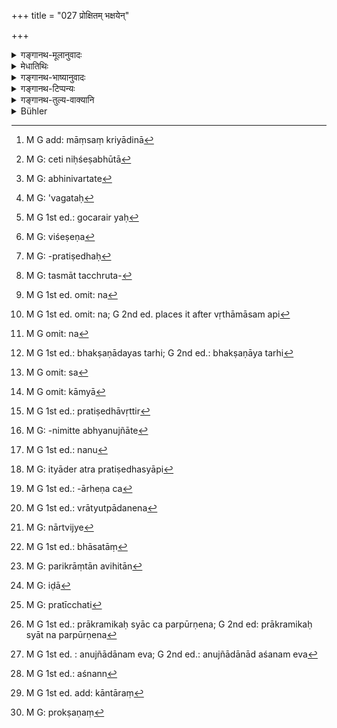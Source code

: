 +++
title = "027 प्रोक्षितम् भक्षयेन्"

+++

<details><summary>गङ्गानथ-मूलानुवादः</summary>

He may eat meat that has been consecrated; also at the wish of Brāhmaṇas; and when invited according to law; and when his life is in danger.—(27)
</details>

<details><summary>मेधातिथिः</summary>

अग्नीषोमीये पशौ हुतशिष्टं मांसं लक्षणया **प्रोक्षितम्** उच्यते ।

- <u>ननु</u> **प्रोक्षित**शब्दो यौगिक उक्षसेचन इत्य् अस्य धातोः प्रक्षालनक्रियानिमित्तकः । तथा च "प्रोक्षणीर् आसादय," "घृतं प्रोक्षणीयम्" इति, "प्रोक्षणीभिर् उद्वेजिताः स्थ" इति सर्वत्र क्रियायोगात् प्रयुज्यते । यद्य् आसेचनसाधनम्, तत्र कुतो वैदिकसंस्कारनिमित्तकानां स्वसंबन्धे पशुलक्षणाद्वारेण मांसे प्रवर्तते । मुख्यं च शब्दार्थम् अतिक्रम्य किम् इति लक्षणाश्रीयते । अतः प्रक्षालितम् उदकादिना[^६२] युक्तम् ।


[^६२]:
     M G add: māṃsaṃ kriyādinā

- <u>सत्यम्</u>, यद्य् अत्र वाक्यान्तराण्य् अर्थवादाश् च शेषभूता[^६३] न स्युः- "अनुपाकृतमांसानि" (य्ध् १.१७०), "असंस्कृतान् पशून् मन्त्रैः" (म्ध् ५.३६) इति । अतस् तत्पर्यालोचनयायम् एवार्थो ऽवतिष्ठते । 


[^६३]:
     M G: ceti niḥśeṣabhūtā

- <u>यद्य् एवं</u> तत एव सिद्धत्वात् किम् अनेन । 

- <u>केचिद्</u> आहुः अनुवदो ऽयम् । मांसेच्छया भक्षणस्य विधिस् तावद् अयं न भवति क्षुत्प्रतिघातार्थिनो लिप्सया प्रवृत्त्युपपत्तेः । स हि विधिर् उच्यते यः पुरुषस्य दृष्टेन प्रयोजनेन प्रवृत्ताव् असत्यां प्रवृत्त्यवबोधकः- "याविज्जीवम् अग्निहोत्रं जुहुयात्" इति । शास्त्रम् एवात्र प्रमाणम् । यत्र "अस्मिन् कृते इदम् अभिमतम् अभिनिर्वर्तते[^६४], अकृते वायम् अनर्थ आपतति" एवम् अन्वयव्यतिरेकाभ्याम् अवगम्यते तत्र शास्त्रम् एव मृग्यते । यत्र तु नायम् अन्यतो ऽवगमः[^६५] केवलागमैकगोचरः[^६६] स विधिर् इति चोच्यते । इह तु भोजने कृते पुष्टिर् उपजायते, यद् दुःखं तन् निवर्तत इति, बाला अपि स्तनपायिनो ऽनुपदिष्टम् अवयन्ति । नियमो ऽपि भवति, तद्रूपानवधारणात् । यदि तावत् प्रोक्षितं च भक्षयेद् एवेति नियमस् तदा कालविशेषावच्छेदाभावाद् आहारविहारकाला अप्य् अवसीदेयुर् अनवरतम् अश्नन्न् एवासीत, अशक्यश् चार्थ उपदिष्टः स्यात् । यथोक्तम् "अश्राद्धभोजी" इति, "यद् अहर् एव प्रत्यवेयात्" इति । महाभाष्यकारेण विधिविशेष एव च नियम उक्तः । असंभवति च विधौ कुतो नियमः । न चान्येन प्रोक्षितम् अन्येन लभ्येत । तस्माद् अयम् अनर्थः । अथ प्रोक्षितम् एवेति अप्रोक्षितं नेति परिसंख्या । न हि प्रोक्षिताप्रोक्षितोभयभक्षणस्य त्यागाद् अशनाया निवृत्तौ युगपत् पर्यायेण वा प्रवृत्त्या परिसंख्यालक्षणस्य विद्यमानत्वात् । तथाप्य् "अनुपाकृतमांसानि" (य्ध् १.१७०) इत्य् एव सिद्धम् ।


[^६६]:
     M G 1st ed.: gocarair yaḥ


[^६५]:
     M G: 'vagataḥ


[^६४]:
     M G: abhinivartate

- <u>अन्ये त्व्</u> अस्य पक्षस्यैवं दोषम् उपपादयन्ते । अविशेषेण[^६७] सर्वाप्रोक्षीतप्रतिषेधे[^६८] शकुनीनाम् अपि प्रतिषेधः प्राप्नोति । न च येषाम् एव प्रोक्षणं विहितं तेषां तु प्रतिविधानाद्यभावाद् इति न विशेषपरिग्रहे प्रमाणम् अस्ति । 


[^६८]:
     M G: -pratiṣedhaḥ


[^६७]:
     M G: viśeṣeṇa

- <u>तद् अयुक्तं</u> मन्यन्ते । एवं सति भेदेन शकुनीनां प्रतिषेधानुक्रमेण, गमकत्वात् । 

- <u>तस्माच्</u> छ्रुतकर्माङ्गत्वेन[^६९] नियमस्य प्रोक्षितमांसभक्षणस्यायम् अनुवाद इति युक्तं दृष्टान्ततया । यथा यज्ञे ऽवश्यं भक्षणम्, अभक्षणाच् छास्त्रातिक्रमः, एवम् उत्तरेष्व् अपि निमित्तेषु । अनुवादश् चेत् परिसंख्यापेक्षाप्य् अस्तु । गोऽव्यजमांसम् अप्रोक्षितं न[^७०] भक्षयेद् इत्य् अननैतद् अनुपाकृतानाम् एवासद्रूपम् अनूद्यते, अप्रोक्षितस्यापि ब्राह्मणकाम्यादिनिमित्तेष्व् अनुज्ञापनार्थः । 


[^७०]:
     M G 1st ed. omit: na


[^६९]:
     M G: tasmāt tacchruta-

- <u>अन्यच्</u> च "अनर्चितं वृथामांसम् अपि" (म्ध् ४.२१३) चातुर्थिकेन वृथामांसशब्देन एतद् अनुपरिज्ञानार्थम् इतरथा न[^७१] विज्ञायेत किं तद् वृथामांसम् इति । अथ वा एकत्र भोक्तुर् उपदेशो ऽन्यत्र कल्पयित्वा येन देवाद्यर्चनं न[^७२] कृतं तदीयं मांसम् अन्येनाप्य् अतिथ्यादिना न भोक्तव्यम् । अनधिकृतेनापि देवाद्यर्चनेन ह्य् अतिथ्यादयः परगृहे तदीयेन मांसेन देवार्चने ऽधिक्रियते । अथ कल्पयित्वा यदि कृतं तदार्हत्य् अशितुम् । द्वितीयस् तु प्रषेधो "देवान् पितॄन्" (म्ध् ५.३२) इति स्वगृहे ऽधिकृतानाम् अकृतवतां भक्षणाय । यस् तर्हि[^७३] "असंस्कृतान् पशून् मन्त्रैः" (म्ध् ५.३६) इति स[^७४] उक्तः प्रोक्षणशब्दार्थः । एवं पञ्चापि निषेधवाक्यानि पृथगर्थानि दर्शितानि ।


[^७४]:
     M G omit: sa


[^७३]:
     M G 1st ed.: bhakṣaṇādayas tarhi; G 2nd ed.: bhakṣaṇāya tarhi


[^७२]:
     M G omit: na


[^७१]:
     M G 1st ed. omit: na; G 2nd ed. places it after vṛthāmāsam api

- **ब्राह्मणानां च काम्यया** । काम्या[^७५] कामना इच्छा । काम्याशब्दः छान्दसः । 


[^७५]:
     M G omit: kāmyā

> <u>यदा</u> ब्राह्मणादीनाम् अप्रोक्षितानाम् इदम् अनुज्ञानम्,  
तदा किं पुनर् अयं नियमः ?  
अभक्षणे शास्त्रातिक्रमः, उत प्रतिप्रसवमात्रम् ।  
प्रतिप्रसवे भोक्तव्यं विवाहे पुनर् भोक्तव्यम् इति वचनाद् अपि  
प्रतिषेधाप्रवृत्तिर्[^७६] विवाहे गम्यते । 


[^७६]:
     M G 1st ed.: pratiṣedhāvṛttir

- <u>न भोजनार्थम्</u> आवश्यकं किं तु ब्राह्मणा यदि गरीयांसस् तदा तद्वचनातिक्रमो न युक्तः ।

- <u>अन्ये तु</u> "क्रीत्वादि"श्लोके (म्ध् ५.३२) ब्राह्मणानाम् इत्य् अनुवर्त्य शशादिमांसस्यापि विधिम् इच्छन्ति । यज्ञविवाहयोर् अन्यत्र च गोष्ठीभोजनादौ यदि ब्राह्मणा अर्थयन्ते तदा तेषां मांसं स्वरूपेण देवौद्देशिकया न प्रतिषिद्धम्, अवस्थाविशेषेण प्रोक्षणम् देवार्चनादीनि कर्तव्यानि । विशेषः प्रतिषिद्धः । तस्य ब्राह्मणकामनानिमित्तत अभ्यनुज्ञाता[^७७], न तु[^७८] "क्रव्यादान् शकुनान्" इत्यादेः प्रतिषेधस्य[^७९] "निवृत्तिस् तु महाफला" (म्ध् ५.११) इति कृतसंकल्पस् तस्याप्य् अनुज्ञानम् इष्यते, प्रोक्षिते ऽप्रोक्षिते च कृतार्चने ऽकृतार्चने वा ।


[^७९]:
     M G: ityāder atra pratiṣedhasyāpi


[^७८]:
     M G 1st ed.: nanu


[^७७]:
     M G: -nimitte abhyanujñāte

- **यथाविधिनियुक्त तु प्राणानाम् एव चात्यये** । मधुपर्के च श्राद्धे च नियुक्तो ऽप्रोक्षणेनापि भक्षयेत् । एष हि यथाशास्त्रं नियोगस् तत्र श्राद्धे नियमा उक्ता एव । "केतितस् तु यथान्यायम्", "कथंचिद् अप्य् अतिक्रामन्" (म्ध् ३.१८०) इति । श्राद्धं भोक्ष्य इत्य् अभ्युपत्येदम् अहं नाश्नामीति न लभ्यते वक्तुम्, अभक्ष्यम् अशुचिकरं व्याधिजननं च वर्जयित्वा, हविष्यविधानान् न भक्ष्यं यद् यद् रोचते तत् तन् नाप्रीतिकरं दीयते । अत इदं वचनं मधुपर्क एव ।

- <u>ननु</u> मधुपर्के नास्ति नियोगः । 

- <u>अशितव्यं</u> मधुपर्कार्हेणेति[^८०] नियमः, नासौ मधुपर्कस्य विधिः । स हि तत्राधिकृतो न धन्यो राजादिः । यथैव "नास्यानश्नन् गृहे वसेत्" (म्ध् ३.९५) इति गृहस्थस्य नियमो दृश्यते । एतेनावगम्यते अमतिके न दातव्यम् इति । यैस् तु कामचार एवं पूजितसमादानेन पूज्यस्याशनेन, न हि तत् तदर्थं कर्म ।


[^८०]:
     M G 1st ed.: -ārheṇa ca

- <u>ननु</u> चातिथ्यम् एवानित्यम् ।

- <u>सत्यम्</u> । दृष्टं प्रीत्युत्पादनेन[^८१] धर्मार्थम् अनुष्ठानम् । तस्य नियमोक्तधर्मार्थम् एव दातुस् तस्य हि गोर् उत्सर्गपक्षे विहितो "नामांसो मधुपर्कः स्यात्" इति । 


[^८१]:
     M G 1st ed.: vrātyutpādanena

- <u>नन्व्</u> आर्त्विज्ये[^८२] वचनस्यापि विषय इति चेत् । 


[^८२]:
     M G: nārtvijye

- <u>अस्त्व्</u> अयम् अपि पूर्ववद् अनुवादः श्राद्धे आर्त्विज्ये च ।

- <u>ननु</u> चार्त्विज्ये उक्तम् एव इडादिभक्षणं यजमानस्य तत्र शास्त्रनिबन्धनो नियमः, नर्त्विजाम् ।

- <u>सत्यम्</u> । किं तु ऋत्विजो यदि न भक्षयन्ति ते प्रवाद्यन्ते । अविदितेन अदृष्टेनापि दोषेण युज्यन्ते ।

- <u>ननु</u> तेषां भक्षणम् अधिकृतानाम् आस्ताम्[^८३] । न हि ते कर्मफलेन युज्यन्ते । भृत्यादिर् हि परिक्रीतो विहितान्[^८४] पदार्थान् अनुतिष्ठति । विहितश् च "यजमानपञ्चमा इडां[^८५] भक्षयन्ति" इति । तेषां भकषणतो ऽस्याभ्युपगतार्त्विज्यानां नियतं भक्षणं तदा तेनानूद्यत इति युक्तम् । न हि श्राद्धभुजाम् ऋत्विजां च भक्षणे शास्त्रीययोगः । यजमानस्यैवानुवादः किमर्थ इति चेन्, नानुवादः प्रयोजनम् अपेक्षते । किं तर्हि प्राप्तम् अस्ति चात्रोच्यते । अत्रापि यदा गोपेन गोवधपूजाभ्युपगता तदावश्यम् अशितव्यम् । तदनुग्रहार्थम् असौ मधुपर्कपूजां प्रतीक्षति[^८६] । अतः पूर्वा तेन क्रिया संपादनीया । अन्यथा प्राक्रमिकस्याभावाद् अपर्पूर्णेन[^८७] मधुपरेण तदनुग्रहासम्पत्तेस् तस्मिन् प्रतिषिद्धमांसाशने मधुपर्कपूजार्त्विज्यं च प्रथमम् एवाभ्युपगन्तव्यम् । ब्राह्मणभोजने च । ब्रह्मचारिणस् तु व्रतवद् इत्य् अनुज्ञानाद् अनशनम् एव[^८८] ग्राह्यं मांसस्य ।


[^८८]:
     M G 1st ed. : anujñādānam eva; G 2nd ed.: anujñādānād aśanam eva


[^८७]:
     M G 1st ed.: prākramikaḥ syāc ca parpūrṇena; G 2nd ed: prākramikaḥ syāt na parpūrṇena


[^८६]:
     M G: pratīcchati


[^८५]:
     M G: iḍā


[^८४]:
     M G: parikrāṃtān avihitān


[^८३]:
     M G 1st ed.: bhāsatāṃ

**प्राणानाम् एव चात्यये** ।  
प्रकृतत्वाद् देवाद्यर्चनम् अन्तरेण  
अभक्ष्यमाणे व्याधिना क्षुधा भोजनान्तरासंभवे जीवनाशशङ्कायां गोऽजावि भक्षयितव्यम् ।  
"सर्वत एवात्मानं गोपायेत्" (ग्ध् ९.३४) इत्य् एतच्छ्रुतिमूलो ऽयं नियमः ।  
अतश् चेदृशे निमित्ते मांसम् अनश्नन्न्[^८९] आत्महा संपद्यते ।  
आत्मवधश् च "सर्वत एवात्मानं गोपायेत्" (ग्ध् ९.३४)।  
"तस्माद् उ ह न पुरायुषः स्वःकामी प्रेयाद् अलोक्यं ह्य् एतद् भवति" (श्ब् १०.२.६.७) इत्यादिश्रुतिभिर् मन्त्रार्थवादैश् च तैर् दोषवान् नेति ज्ञापितः । तथाहि मन्त्रः-


[^८९]:
     M G 1st ed.: aśnann

> असुर्या नाम ते लोका अन्धेन तमसावृताः ।
तांस् ते प्रेत्याभिगच्छन्ति ये के चात्महनो जनाः ॥ 

इति । (ईशु ३)

ब्रह्मचारिणो ऽपि प्राणात्यये भक्षणम् इष्यते ।  
तस्यैव बाल्याद्यवस्थानिमित्तं वाचनिकं प्रायश्चित्तं भविष्यतीति-  
"ब्रह्मचारी तु यो ऽश्नीयान् मधु मांसं कदाचन" (म्ध् ११.१५७) इति ।  

क्षुधा तु प्राणात्ययाशङ्कायां प्रतिषिद्धमांसाशनम् अपीति व्यासः (वेसू ३.४.२८) । जाघनीनिदर्शनेनैकाहिकं चेष्यते ।  

एतावता[^९०] अतीतव्याधौ तु न शक्यम् एतत् ज्ञातुम्  
अवश्यम् अशितेनानेन जीवतीति ।  
तत्र न प्रतिषिद्धग्राम्यकुक्कुटादिमांसभक्षणम् इष्यते ।  
प्रोक्षणदेवाभ्यर्चनरहितस्य[^९१] तु प्रकृतत्वाद् अस्त्य् अनुज्ञानम् । 

व्याधेश् च न केवलम् उत्पन्नस्य निवृत्त्यर्थं  
यावत् कृशक्षय्यातुर-दुर्बालादीनां सर्व-कालं मांसाशनं नियमत इष्यते । 


[^९१]:
     M G: prokṣaṇaṃ


[^९०]:
     M G 1st ed. add: kāntāraṃ

> स्त्रीमद्यनित्याः क्षयिणः श्रमव्याध्या च कर्शिताः । 
नित्यमांसरसाहारा आतुराश् चापि दुर्बलाः ॥

अप्रोक्षितस्यापि छागमांसस्य देवताद्यर्चनं तु तैर् अवश्यं कर्तव्यम् ।  
असंभवे तु कस्मिंश्चिद् अहनि न दोषः ॥ ५.२७ ॥
</details>

<details><summary>गङ्गानथ-भाष्यानुवादः</summary>

The remnant of the meat of the animal sacrificed at the *Agniṣṭoma* is figuratively called ‘consecrated’.

“The term ‘*prokṣita*’ literally means *sprinkled with water*, being derived from the root ‘*ukṣa*,’ ‘to sprinkle’; and it is in this sense that the word has been used in all such expressions as ‘bring the
*prokṣaṇī* water-vessels,’ ‘butter is th e *prokṣaṇa*, the
sprinkling-material,’ ‘*prokṣaṇībhiḥ udvejitāḥ*,’ ‘bothered by sprinkings (sprinklings?),’ and so forth. Thus then, if the word literally means ‘what is done by sprinkling,’ then why should such terms us are expressive of certain consecrations prescribed in the Veda, (such as *sprinkling with water* and the like), be taken as indirectly indicating the animal (sacrificed) and its meat? Why should the direct signification of the word be abandoned in favour of an indirect indication? For these reasons it is better to take the text to mean ‘meat *sprinkled with water and such liquids*’.”

What is urged would be quite true, if there were no other texts and commendatory passages bearing upon the matter; such as we have in the shape of such texts as ‘Unconsecrated meat etc.’ (Verse), ‘Animnls not consecrated with sacred texts etc.’ (36). A careful examination of all these texts leads to the conclusion that the meaning of the word is as we have explained it.

“If so, then what is said here being already mentioned in the texts quoted, what would be the use of the present text?”

Some people say that the present verse is purely re-iterative. It cannot be an injunction of eating meat when one wishes to do so. Because the man who is hungry and wishes to cat meat can take to it through his desire to relieve his hunger (and he does not need an injunction for that). That is called an ‘Injunction’ which points to such activity of the agent as would not be possible under the influence of any ordinary visible motive; such injunctions, for instance, as ‘one shall perform the *Agnihotra* through out his life;’ and on such a matter, the scripture is the sole source of knowledge (and authority) available. We need not seek for scriptural authority in the case of the acts in connection with which we have the positive and negative notions to the affect that—‘if it is done, such and such a reward shall follow—,and if it is not done, such and such an evil shall befall us.’ And it is only when there is no such source of knowledge available, and the matter is knowable by means of scriptures alone, that it becomes a case of ‘Injunction.’ As regards the case in question, even infants at the breast know, without being told, that eating brings strength and removes pain. \[So that the present text cannot be regarded as an Injunction\]. Nor again can it be taken as a Restrictive Injunction, for the simple reason that no such sense of restriction is recognised (as conveyed by the words), (*a*) For instance, if the *restriction* were in the form ‘one must eat what has been consecrated,’—then, since no time is specified the due observance of this injunction would disturb the entire routine of food and rest, and the man may have to be eating constantly; so that an impossible act will have been enjoined in this case. It has been said that—‘one who eats not at Śrāddhas etc.’,—and again ‘the day on which he is remiss etc.’ Then again, the author of the *Mahābhāṣya* has declared that a Restriction is always supplementary to an Injunction; so that when there is no Injunction, how can there be any Restriction? What has been ‘consecrated’ by one man cannot be obtained by another man; so that every man will have to eat all the meat that he consecrates, and this would entail a great calamity, (*b*) If. on the other hand, the restriction be taken to be in the form of preclusion—‘one shall eat *only what is consecrated*, and not what is not consecrated,’—on the ground of its fulfilling the condition of ‘Preclusion’, that hunger cannot be alleviated except by the eating of both consecrated and unconsecrated food, either simultaneously or one after the other;—even so this would be already implied by what has been said above regarding ‘consecrated meat’ (in verse 7). (So that in this case also there would be no point in taking the present text as an Injunction.)

Others however find the following fault in the above view:—if all unconsecrated meat were forbidden, birds would fall in the category of ‘forbidden food’; specially us there is no authority for any such restricted view that those alone are forbidden in their unconsecrated form, in connection with which consecration has been enjoined (and no consecration has been enjoined regarding birds).

Some people regard this view as improper. Because even so, the text cannot but be regarded as implying (if not directly asserting) the prohibition of (unconsecrated) birds also.

For these reasons, in as much as every Restriction is subservient to some enjoined act, it appears better to regard the present text as purely re-iterative of the eatability of consecrated meat. Just as at sacrifices, one must eat the consecrated meat, and omitting to eat it involves disobedience of the scriptural Injunction, so would it be in connection with all other occasions (on which meat is consecrated). And when the text is purely reiterative, it may also imply a preclusion (as shown above). The rule that ‘one shall not eat the unconsecrated meat of the cow, the sheep and the goat’ would only be a reiteration of the uneatability of ‘unconsecrated meat’ (mentioned in verse 7);—this reiteration in the present verse serving the purpose of permitting the eating of *unconsecrated* meat also, ‘at the wish of Brāhmaṇas’, and under certain other circumstances (specified in the present verse).

Others again have taken the following view.—Under 4.213 we have the mention of ‘needlessly prepared meat,’ and the present verse serves the purpose of explaining what the ‘needlessly prepared meat’ is; as in the absence of this it could not be known what is ‘needlessly prepared meat’.

Or, it may be that in one verse we have the rule for the enter (who does the consecration himself), while what the other means is that other persons, guests and others, shall not eat the meat belonging to (and offered by) a person who has not performed the worship of the Gods, etc. (and consecrated the meat at it). In the event of the householder being somehow not entitled to worship the Gods, his guests and other persons would be justified in doing that worship for him; and if the meat has been consecrated at such a worship, then they may eat it. The second prohibition (of unconsecrated meat)—‘one incurs no sin by eating meat after having worshipped the Gods and the Pitṛs’ (Verse 32)—is meant for those persons who are capable of performing the worship at their own house and have not performed it. What is stated in verse 36—‘animals not consecrated by sacred texts etc.’—is meant to be explanatory of what is meant by the term ‘consecration.’

Thus we have shown that all the five prohibitive passages have five distinct meanings and serve distinctly useful purposes.

‘*At the wish of the Brāhmaṇas*’—‘*Brāhmaṇañca kāmyayā*’—‘*kāmyā*’ is
*kāmanā, ‘wish*’; the form ‘*kāmyā*’ being a Vedic anachronism.

“If this text permits the eating of unconscrated meat at the wish of the
*Brāhmaṇas*, then what is the sense of this restriction? Does it mean
that if one omits to eat at their wish, he incurs the sin of disobeying the scriptures? Or, does the present section set forth only a counter-exception? If it is a mere counter-exception, then such counter-exception, setting aside the force of the prohibition, would be available also in the shape of such assertions as ‘meat may be eaten at marriages’.”

The text does not mean that one *must* eat meat under the circumstances; all that is meant is that if the Brāhmaṇas are very superior persons, then the disobeying of their wish would not be right.

Others again construe the term ‘of Brāhmaṇas’ with verse 32 also, and take the present text as an Injunction for the eating of meat of the hare and other animals also; the sense being that—‘at sacrifices and marriages, or at other large dinner-parties, if the Brāhmaṇas request one to eat meat, then the meat of such animals should not be regarded as forbidden, as they ane, by their very nature, consecrated to the Gods’; and it is only under special circumstances that consecration and worship of the Gods etc. may be performed. In fact it is only those kinds of meat that have been forbidden under certain circumstances whose eating is sanctioned, at the wish of Brāhmaṇas; and the sanction does not apply to the eating of ‘carnivorous birds’ and the rest, or to the case of a man who has resolved to give up meat in view of ‘ceasing to eat meat being conducive to highest results,’—irrespective of the fact of the meat being either ‘consecrated’ or ‘unconsecrated,’ or ‘offered’ or ‘not offered.’

All that is meant by the present text is that the man who is entitled to receive the *Madhuparka* offering shall eat the unconsecrated meat that may be offered to him; and it does not contain an Injunction of offering the *Madhuparka*. The person meant here as the recipient of the
*Madhuparka* is the Guest, and not the king and other honoured persons;
just as we find it laid down for the Householder that ‘the guest shall not dwell in his house without eating.’ From this it would follow that nothing shall be offered to the guest against his desire. As for the notion that one may do what he likes in the matter of receiving an honoured guest and in feeding him,—if this idea were acted up to, then those acts would not have been done ‘for the sake of the guest.’

“But the position of the *guest*. also is uncertain.”

True; but it has been found that the performance of the act brings spiritual merit by producing pleasure in the recipient’s mind. Hence it is that by way of a rule it has been laid down for the giver, in accordance with the practice by which the calf is offered, that ‘there can be no *Madhuparka* without meat.’

“What is herein laid down may be regarded as pertaining to the case of priests officiating at one’s sacrifice.”

In that case, this also, like the preceding clause, may be only reiterative of what pertains to the officiating priest and to
*Śrāddhas*.

“But in connection with the work of the priests, the eating of the *Iḍū* and such other materials has been prescribed; and the restrictions bearing upon that pertains to the *Sacrifice*, and not to the priests.”

True; but if the priests do not eat, they are censured, and also become beset with transcendental evil. Even if they eat, they do not become related to the result following from the act. Servants employed on wages (such as the priests are) perform the details prescribed in the scriptures; and it has been prescribed that ‘the priests along with the sacrificer as the fifth eat the *Iḍā* cake,;’ so that it is incumbent upon those who have accepted the priestly office to do that eating. And in that case it is only right that this eating should be reiterated. There is however nothing^(‘)scriptual’ in the eating done by persons eating at *Śrāddhas* or by the priests. So that the reiteration is of the eating done by the sacrifices—It may be asked—“For what purpose is this reiteration?”—But reiteration does not always need a purpose. All that is done is that it reiterates what has been enjoined elsewhere. Similarly in the case in question also, if the owner of the cow has promised to honour the guest with the killing of the cow, then the guest must eat it; for he accepts the offering of *Madhuparka* as a favour to the offerer; so that it is necessary that he should accomplish the act preceding the offering. Otherwise, in the event of the *Madhuparka* not being accepted, the said favour would not be bestowed; consequently in the matter of the eating of forbidden meat, it is necessary for the man at the very outset to accept the *Madhuparka* and the duties of the priest:—similarly in the matter of feeding the Brāhmaṇas. As regards the Student, since certain strict observances have been prescribed for him, meat should be regarded as altogether ‘unfit to be eaten.’

^(‘)*When his life in in danger*’.—From the context it follows that what is meant is that—‘in the event of his not eating meat without worshipping the gods, and no other food being available, if there be a fear of his losing his life, either though disease of through hunger, one may eat the cow, the sheep and the goat.’ This rule is based upon the Vedic declaration that ‘one shall protect himself from everything.’ So that under the circumstances, if one omits to eat meat, he becomes his own murderer; and suicide has been forbidden by such text as—(*a*) ‘One shall protect himself from everything’; (*b*) ‘Hence the man, expecting to live to the fullest extent of human life, shall never kill himself with a desire to proceed to heaven; as such an act would make him unfit for heaven’;—all which shows that by eating even forbidden meat to save his life, one does not incur sin. Says the Mantra also (Iśopaniṣad 3)—‘Those who kill themselves go, after death, to those regions that are covered by blind darkness and are fit only for demons.”

When there is danger to life, even the Student may eat meat; and for him his young age would necessitate the performance of the expiatory rite as prescribed in the text—‘If the Student ever eats meat and honey, etc.’ (1?.158). Vyāsa has declared that when there is *tear* of losing one’s life through hanger, one may eat even forbidden meat; and by the instance of the ‘dog’s thigh’ (eaten by Viśvāmitra) it is indicated that such meat may be eaten, but once only.

From this it follows that in the case of serious developments of diseases, where one cannot be sure that the man will certainly recover by eating meat, one shall not eat forbidden meat, such as that of the village-cock and the like; though it is permitted to eat such meat as has been consecrated or offered to the gods.

In the case of disease also one shall not eat meat for the purpose of recovering from a disease that may have just set in; but in the case of men who have become enfeebled and emaciated through disease, the eating of meat is always permitted: as asserted in the verse—‘Persons daily addicted to wine and women, consumptives, those emaciated through fatigue and disease, as also enfeebled patients, live upon the juices of meat.’ It is necessary for these persons to worship the gods in the case of the meat of unconsecrated goat: there would however be no harm, if on some day this be not found possible.—(27).
</details>

<details><summary>गङ्गानथ-टिप्पन्यः</summary>

This verse is quoted in *Vīramitrodaya* (Āhnika, p. 527), which adds the following notes:—‘*Prokṣita*’ is that which has been sanctified by means of *mantras* for being offered at a sacrifice;—‘*brāhmaṇānañca kāmyayā*’—when one is pressed by a Brāhmaṇa to eat meat, if he eats it but *once*, then there is no harm; that this is justifiable *once* only is clearly stated by Yama; if the same Brāhmaṇa should press him again, then he is not to accede to this; nor is he to eat it, even though the second time he may be pressed by another Brāhmaṇa; that he is to eat it
*once* does not mean that he is to take a *single morsel*; what is meant
is that he may eat at a single meal;—‘*Yathāvidhiniyuktaḥ*’—this, means that when invited to the *Madhuparka-offering* or to a *Śrāddha*, one may eat even unconsecrated meat;—‘*prāṇānāmeva cātyaye*’—meat may be eaten if during an illness, or during food-scarcity, one’s life would be in danger if meat were not taken.

The verse is quoted also in *Smṛtitattva* (p. 449), which explains ‘*prokṣitam*’ as which has been duly consecrated by means of *mantras*, being obtained from an animal killed in connection with a sacrificial performance;—‘*brāhmaṇānām kāmya*’—at the wish of a Brāhmaṇa one may eat once;—‘*yathāvidhiniyuktaḥ*’—*i*. *e*., at a *Śrāddha*;—in the
*Prāyścittaviveka* (p. 280), which notes that ‘*prāṇānāmeva cātyaye*’ is
meant to refer to Religious Students and to such House-holders as have renounced meat;—and in *Smṛtisāroddhāra* (p. 300).
</details>

<details><summary>गङ्गानथ-तुल्य-वाक्यानि</summary>

**(verses 5.26-27)  
**

See Comparative notes for [Verse 5.26].
</details>

<details><summary>Bühler</summary>

027	One may eat meat when it has been sprinkled with water, while Mantras were recited, when Brahmanas desire (one's doing it), when one is engaged (in the performance of a rite) according to the law, and when one's life is in danger.
</details>
